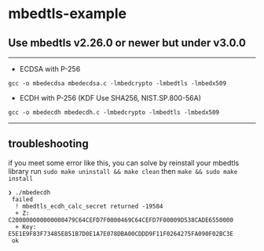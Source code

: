 mbedtls-example
=====

## Use **mbedtls v2.26.0 or newer** but **under v3.0.0**

-----

- ECDSA with P-256
```
gcc -o mbedecdsa mbedecdsa.c -lmbedcrypto -lmbedtls -lmbedx509
```

- ECDH with P-256 (KDF Use SHA256, NIST.SP.800-56A)
```
gcc -o mbedecdh mbedecdh.c -lmbedcrypto -lmbedtls -lmbedx509
```

-----

## troubleshooting

if you meet some error like this, you can solve by reinstall your mbedtls library run `sudo make uninstall && make clean` then `make && sudo make install`
```
❯ ./mbedecdh
 failed
  ! mbedtls_ecdh_calc_secret returned -19584
  + Z: C200000000000000479C64CEFD7F0000469C64CEFD7F00009D538CADE6550000
  + Key: E5E1E9F83F73485E851B7D0E1A7E078DBA00CDDD9F11F0264275FA090F02BC3E
 ok
```
